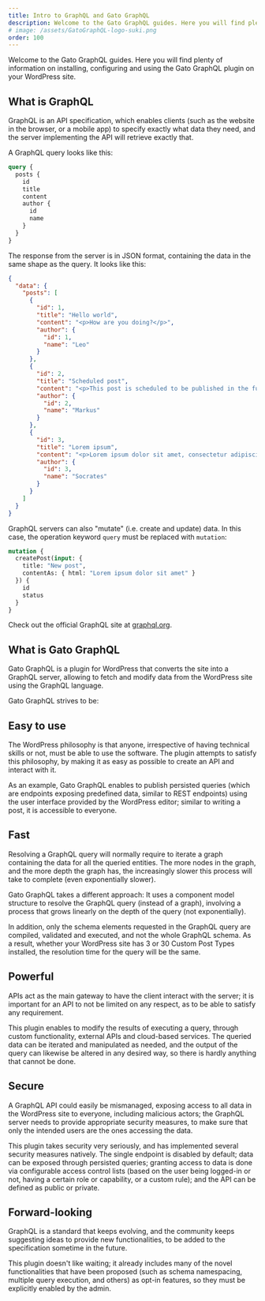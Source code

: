```yaml
---
title: Intro to GraphQL and Gato GraphQL
description: Welcome to the Gato GraphQL guides. Here you will find plenty of information on installing, configuring and using the Gato GraphQL plugin on your WordPress site.
# image: /assets/GatoGraphQL-logo-suki.png
order: 100
---
```


Welcome to the Gato GraphQL guides. Here you will find plenty of information on installing, configuring and using the Gato GraphQL plugin on your WordPress site.

## What is GraphQL

GraphQL is an API specification, which enables clients (such as the website in the browser, or a mobile app) to specify exactly what data they need, and the server implementing the API will retrieve exactly that.

A GraphQL query looks like this:

```graphql
query {
  posts {
    id
    title
    content
    author {
      id
      name
    }
  }
}
```

The response from the server is in JSON format, containing the data in the same shape as the query. It looks like this:

```json
{
  "data": {
    "posts": [
      {
        "id": 1,
        "title": "Hello world",
        "content": "<p>How are you doing?</p>",
        "author": {
          "id": 1,
          "name": "Leo"
        }
      },
      {
        "id": 2,
        "title": "Scheduled post",
        "content": "<p>This post is scheduled to be published in the future.</p>",
        "author": {
          "id": 2,
          "name": "Markus"
        }
      },
      {
        "id": 3,
        "title": "Lorem ipsum",
        "content": "<p>Lorem ipsum dolor sit amet, consectetur adipiscing elit, sed do eiusmod tempor incididunt ut labore et dolore magna aliqua.</p>",
        "author": {
          "id": 3,
          "name": "Socrates"
        }
      }
    ]
  }
}
```

GraphQL servers can also "mutate" (i.e. create and update) data. In this case, the operation keyword `query` must be replaced with `mutation`:

```graphql
mutation {
  createPost(input: {
    title: "New post",
    contentAs: { html: "Lorem ipsum dolor sit amet" }
  }) {
    id
    status
  }
}
```

Check out the official GraphQL site at [graphql.org](https://graphql.org/).

## What is Gato GraphQL

Gato GraphQL is a plugin for WordPress that converts the site into a GraphQL server, allowing to fetch and modify data from the WordPress site using the GraphQL language.

<!-- ## Plugin goals

**_Hey!_** Read the detailed explanation of these goals in CSS-Tricks article [Rendering the WordPress philosophy in GraphQL](https://css-tricks.com/rendering-the-wordpress-philosophy-in-graphql/). -->

Gato GraphQL strives to be:

## Easy to use

The WordPress philosophy is that anyone, irrespective of having technical skills or not, must be able to use the software. The plugin attempts to satisfy this philosophy, by making it as easy as possible to create an API and interact with it.

As an example, Gato GraphQL enables to publish persisted queries (which are endpoints exposing predefined data, similar to REST endpoints) using the user interface provided by the WordPress editor; similar to writing a post, it is accessible to everyone.

## Fast

Resolving a GraphQL query will normally require to iterate a graph containing the data for all the queried entities. The more nodes in the graph, and the more depth the graph has, the increasingly slower this process will take to complete (even exponentially slower).

Gato GraphQL takes a different approach: It uses a component model structure to resolve the GraphQL query (instead of a graph), involving a process that grows linearly on the depth of the query (not exponentially).

In addition, only the schema elements requested in the GraphQL query are compiled, validated and executed, and not the whole GraphQL schema. As a result, whether your WordPress site has 3 or 30 Custom Post Types installed, the resolution time for the query will be the same.

## Powerful

APIs act as the main gateway to have the client interact with the server; it is important for an API to not be limited on any respect, as to be able to satisfy any requirement.

This plugin enables to modify the results of executing a query, through custom functionality, external APIs and cloud-based services. The queried data can be iterated and manipulated as needed, and the output of the query can likewise be altered in any desired way, so there is hardly anything that cannot be done.

## Secure

A GraphQL API could easily be mismanaged, exposing access to all data in the WordPress site to everyone, including malicious actors; the GraphQL server needs to provide appropriate security measures, to make sure that only the intended users are the ones accessing the data.

This plugin takes security very seriously, and has implemented several security measures natively. The single endpoint is disabled by default; data can be exposed through persisted queries; granting access to data is done via configurable access control lists (based on the user being logged-in or not, having a certain role or capability, or a custom rule); and the API can be defined as public or private.

## Forward-looking

GraphQL is a standard that keeps evolving, and the community keeps suggesting ideas to provide new functionalities, to be added to the specification sometime in the future.

This plugin doesn't like waiting; it already includes many of the novel functionalities that have been proposed (such as schema namespacing, multiple query execution, and others) as opt-in features, so they must be explicitly enabled by the admin.

